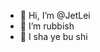 - 👋 Hi, I’m @JetLei
- 👀 I’m rubbish
- 🌱 I sha ye bu shi

<!---
JetLei/JetLei is a ✨ special ✨ repository because its `README.md` (this file) appears on your GitHub profile.
You can click the Preview link to take a look at your changes.
--->
